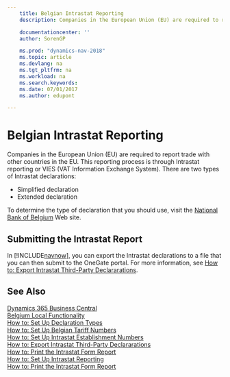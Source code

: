 ```yaml
---
    title: Belgian Intrastat Reporting
    description: Companies in the European Union (EU) are required to report trade with other countries in the EU. This reporting process is through Intrastat reporting or VIES (VAT Information Exchange System).

    documentationcenter: ''
    author: SorenGP

    ms.prod: "dynamics-nav-2018"
    ms.topic: article
    ms.devlang: na
    ms.tgt_pltfrm: na
    ms.workload: na
    ms.search.keywords:
    ms.date: 07/01/2017
    ms.author: edupont

---
```

# Belgian Intrastat Reporting
Companies in the European Union (EU) are required to report trade with other countries in the EU. This reporting process is through Intrastat reporting or VIES (VAT Information Exchange System). There are two types of Intrastat declarations:  

- Simplified declaration  
- Extended declaration  

To determine the type of declaration that you should use, visit the [National Bank of Belgium](https://go.microsoft.com/fwlink/?LinkId=163064) Web site.  

## Submitting the Intrastat Report  
In [!INCLUDE[navnow](../../includes/navnow_md.md)], you can export the Intrastat declarations to a file that you can then submit to the OneGate portal. For more information, see [How to: Export Intrastat Third-Party Declararations](how-to-export-intrastat-third-party-declararations.md).  

## See Also
[Dynamics 365 Business Central](https://docs.microsoft.com/dynamics365/business-central/)  
[Belgium Local Functionality](belgium-local-functionality.md)   
 [How to: Set Up Declaration Types](how-to-set-up-declaration-types.md)   
 [How to: Set Up Belgian Tariff Numbers](how-to-set-up-belgian-tariff-numbers.md)   
 [How to: Set Up Intrastat Establishment Numbers](how-to-set-up-intrastat-establishment-numbers.md)   
 [How to: Export Intrastat Third-Party Declararations](how-to-export-intrastat-third-party-declararations.md)   
 [How to: Print the Intrastat Form Report](how-to-print-the-intrastat-form-report.md)   
[How to: Set Up Intrastat Reporting](../../finance-how-setup-report-intrastat.md)  
 [How to: Print the Intrastat Form Report](how-to-print-the-intrastat-form-report.md)
